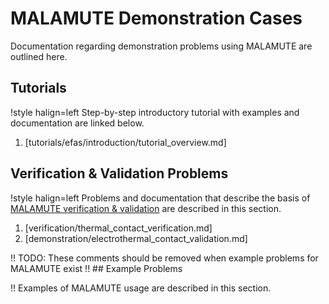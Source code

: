 # MALAMUTE Demonstration Cases

Documentation regarding demonstration problems using MALAMUTE are outlined here.

## Tutorials

!style halign=left
Step-by-step introductory tutorial with examples and documentation are linked below.

1. [tutorials/efas/introduction/tutorial_overview.md]

## Verification & Validation Problems

!style halign=left
Problems and documentation that describe the basis of [MALAMUTE verification & validation](malamute_vvr.md)
are described in this section.

1. [verification/thermal_contact_verification.md]
2. [demonstration/electrothermal_contact_validation.md]

!! TODO: These comments should be removed when example problems for MALAMUTE exist
!! ## Example Problems

!! Examples of MALAMUTE usage are described in this section.
